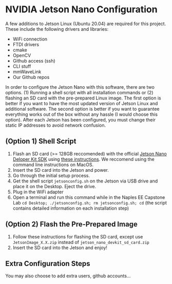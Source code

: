 # NVIDIA Jetson Nano Configuration
A few additions to Jetson Linux (Ubuntu 20.04) are required for this project. These include the following drivers and libraries:

- WiFi connection
- FTDI drivers
- cmake
- OpenCV
- Github access (ssh)
- CLI stuff
- mmWaveLink
- Our Github repos

In order to configure the Jetson Nano with this software, there are two options. (1) Running a shell script with all installation commands or (2) flashing an SD card with the pre-prepared Linux image. The first option is better if you want to have the most updated version of Jetson Linux and additional software. The second option is better if you want to guarantee everything works out of the box without any hassle (I would choose this option). After each Jetson has been configured, you must change their static IP addresses to avoid network confusion.

## (Option 1) Shell Script

1. Flash an SD card (>= 128GB reccomended) with the official [Jetson Nano Deloper Kit SDK](https://developer.nvidia.com/embedded/l4t/r32_release_v7.1/jp_4.6.1_b110_sd_card/jeston_nano/jetson-nano-jp461-sd-card-image.zip) using [these instructions](https://developer.nvidia.com/embedded/learn/get-started-jetson-nano-devkit#write). We reccomend using the command line instructions on MacOS.
2. Insert the SD card into the Jetson and power.
3. Go through the initial setup process.
4. Get the shell script `jetsonconfig.sh` on the Jetson via USB drive and place it on the Desktop. Eject the drive.
5. Plug in the WiFi adapter
6. Open a terminal and run this command while in the Naples  EE Capstone Lab `cd Desktop; ./jetsonconfig.sh; rm jetsonconfig.sh; cd` (the script contains detailed information on each installation step)

## (Option 2) Flash the Pre-Prepared Image

1. Follow these instructions for flashing the SD card, except use `JetsonImage_X.X.zip` instead of `jetson_nano_devkit_sd_card.zip`
2. Insert the SD card into the Jetson and enjoy!

## Extra Configuration Steps

You may also choose to add extra users, github accounts...